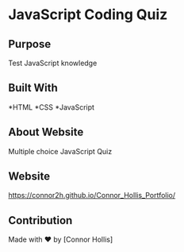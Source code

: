 # JavaScript Coding Quiz

## Purpose
Test JavaScript knowledge

## Built With
*HTML
*CSS
*JavaScript

## About Website
Multiple choice JavaScript Quiz


## Website
https://connor2h.github.io/Connor_Hollis_Portfolio/

## Contribution
Made with ❤️ by [Connor Hollis]
